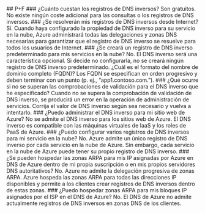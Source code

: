 <BR>
## P+F 
### ¿Cuánto cuestan los registros de DNS inversos?
Son gratuitos. No existe ningún coste adicional para las consultas o los registros de DNS inversos.
### ¿Se resolverán mis registros de DNS inversos desde Internet?
Sí. Cuando haya configurado la propiedad de DNS inverso para su servicio en la nube, Azure administrará todas las delegaciones y zonas DNS necesarias para garantizar que el registro de DNS inverso se resuelve para todos los usuarios de Internet.
### ¿Se creará un registro de DNS inverso predeterminado para mis servicios en la nube?
No. El DNS inverso será una característica opcional. Si decide no configurarla, no se creará ningún registro de DNS inverso predeterminado. ¿Cuál es el formato del nombre de dominio completo (FQDN)? Los FQDN se especifican en orden progresivo y deben terminar con un punto (p. ej., “app1.contoso.com.”).
### ¿Qué ocurre si no se superan las comprobaciones de validación para el DNS inverso que he especificado?
Cuando no se supera la comprobación de validación de DNS inverso, se producirá un error en la operación de administración de servicios. Corrija el valor de DNS inverso según sea necesario y vuelva a intentarlo.
### ¿Puedo administrar el DNS inverso para mi sitio web de Azure?
No se admite el DNS inverso para los sitios web de Azure. El DNS inverso es compatible con las máquinas virtuales de IaaS y los roles de PaaS de Azure.
### ¿Puedo configurar varios registros de DNS inversos para mi servicio en la nube?
No. Azure admite un único registro de DNS inverso por cada servicio en la nube de Azure. Sin embargo, cada servicio en la nube de Azure puede tener su propio registro de DNS inverso.
### ¿Se pueden hospedar las zonas ARPA para mis IP asignadas por Azure en DNS de Azure dentro de mi propia suscripción o en mis propios servidores DNS autoritativos?
No. Azure no admite la delegación progresiva de zonas ARPA. Azure hospeda las zonas ARPA para todas las direcciones IP disponibles y permite a los clientes crear registros de DNS inversos dentro de estas zonas.
### ¿Puedo hospedar zonas ARPA para mis bloques IP asignados por el ISP en el DNS de Azure?
No. El DNS de Azure no admite actualmente registros de DNS inversos en zonas DNS de los clientes.

<!---HONumber=AcomDC_0309_2016-->
